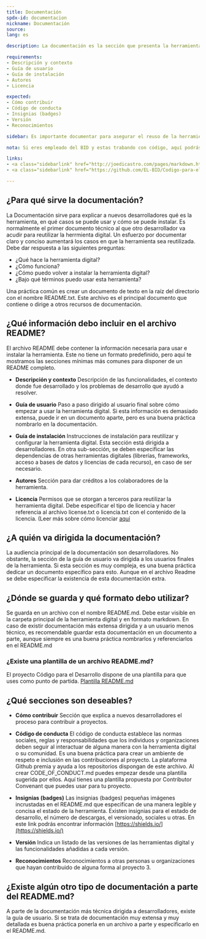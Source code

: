 ```yaml
---
title: Documentación
spdx-id: documentacion
nickname: Documentación
source: 
lang: es

description: La documentación es la sección que presenta la herramienta. Esta se encarga de explicar qué es, cómo se usa y cómo la puedes reutilizar o adaptar. El archivo principal es el README.md, donde debe estar referenciada toda la documentación. Asegúrate de que las herramienta tenga las condiciones necesarias de documentación para aumentar su potencial de reutilización.

requirements:
- Descripción y contexto
- Guía de usuario
- Guía de instalación
- Autores
- Licencia

expected:
- Cómo contribuir
- Código de conducta
- Insignias (badges)
- Versión
- Reconocimientos

sidebar: Es importante documentar para asegurar el reuso de la herramienta en otros contextos.

nota: Si eres empleado del BID y estas trabando con código, aquí podrás encontrar información que te será útil.

links:
- <a class="sidebarlink" href="http://joedicastro.com/pages/markdown.html">Guía Markdown</a>
- <a class="sidebarlink" href="https://github.com/EL-BID/Codigo-para-el-desarrollo/blob/master/README.md">Plantilla Readme</a>

---
```

## ¿Para qué sirve la documentación?
La Documentación sirve para explicar a nuevos desarrolladores qué es la herramienta, en qué casos se puede usar y cómo se puede instalar. Es normalmente el primer documento técnico al que otro desarrollador va acudir para reutilizar la herrmienta digital. Un esfuerzo por documentar claro y conciso aumentará los casos en que la herramienta sea reutilizada.
Debe dar respuesta a las siguientes preguntas:

* ¿Qué hace la herramienta digital?
* ¿Cómo funciona?
* ¿Cómo puedo volver a instalar la herramienta digital?
* ¿Bajo qué términos puedo usar esta herramienta?

Una práctica común es crear un documento de texto en la raíz del directorio con el nombre README.txt. Este archivo es el principal documento que contiene o dirige a otros recursos de documentación. 


## ¿Qué información debo incluir en el archivo README?
El archivo README debe contener la información necesaria para usar e instalar la herramienta. Este no tiene un formato predefinido, pero aquí te mostramos las secciones mínimas más comunes para disponer de un README completo.

* **Descripción y contexto**
Descripción de las funcionalidades, el contexto donde fue desarrollado y los problemas de desarrollo que ayudó a resolver.

*   **Guía de usuario**
Paso a paso dirigido al usuario final sobre cómo empezar a usar la herramienta digital. Si esta información es demasiado extensa, puede ir en un documento aparte, pero es una buena práctica nombrarlo en la documentación.

*	**Guía de instalación**
Instrucciones de instalación para reutilizar y configurar la herramienta digital. Esta sección está dirigida a desarrolladores.
En otra sub-sección, se deben especificar las dependencias de otras herramientas digitales (librerías, frameworks, acceso a bases de datos y licencias de cada recurso), en caso de ser necesario.

*	**Autores**
Sección para dar créditos a los colaboradores de la herramienta.

*	**Licencia**
Permisos que se otorgan a terceros para reutilizar la herramienta digital. Debe especificar el tipo de licencia y hacer referencia al archivo license.txt o licencia.txt con el contenido de la licencia. (Leer más sobre cómo licenciar [aquí](https://el-bid.github.io/guia-de-publicacion/documents/licenciamiento/)




## ¿A quién va dirigida la documentación?
La audiencia principal de la documentación son desarrolladores. No obstante, la sección de la guía de usuario va dirigida a los usuarios finales de la herramienta. Si esta sección es muy compleja, es una buena práctica dedicar un documento específico para esto. Aunque en el archivo Readme se debe especificar la existencia de esta documentación extra.





## ¿Dónde se guarda y qué formato debo utilizar?
Se guarda en un archivo con el nombre README.md. Debe estar visible en la carpeta principal de la herramienta digital y en formato markdown. 
En caso de existir documentación más extensa dirigida y a un usuario menos técnico, es recomendable guardar esta documentación en un documento a parte, aunque siempre es una buena práctica nombrarlos y referenciarlos en el README.md





### ¿Existe una plantilla de un archivo README.md?
El proyecto Código para el Desarrollo dispone de una plantilla para que uses como punto de partida.
[Plantilla README.md](https://github.com/EL-BID/Plantilla-de-repositorio)





## ¿Qué secciones son deseables?

*	**Cómo contribuir**
Sección que explica a nuevos desarrolladores el proceso para contribuir a proyectos. 

*	**Código de conducta**
El código de conducta establece las normas sociales, reglas y responsabilidades que los individuos y organizaciones deben seguir al interactuar de alguna manera con la herramienta digital o su comunidad. Es una buena práctica para crear un ambiente de respeto e inclusión en las contribuciones al proyecto. La plataforma Github premia y ayuda a los repositorios dispongan de este archivo. Al crear CODE_OF_CONDUCT.md puedes empezar desde una plantilla sugerida por ellos. Aquí tienes una plantilla propuesta por Contributor Convenant que puedes usar para tu proyecto.

*	**Insignias (badges)**
Las insignias (badges) pequeñas imágenes incrustadas en el README.md que especifican de una manera legible y concisa el estado de la herramienta.  Existen insignias para el estado de desarrollo, el número de descargas, el versionado, sociales u otras.
En este link podrás encontrar información [https://shields.io/](https://shields.io/)

* **Versión**
Indica un listado de las versiones de las herramientas digital y las funcionalidades añadidas a cada versión.

* **Reconocimientos**
Reconocimientos a otras personas u organizaciones que hayan contribuido de alguna forma al proyecto 3.





## ¿Existe algún otro tipo de documentación a parte del README.md?
A parte de la documentación más técnica dirigida a desarrolladores, existe la guía de usuario. Si se trata de documentación muy extensa y muy detallada es buena práctica ponerla en un archivo a parte y especificarlo en el README.md.
<style>
.ocultar_breadcrumb_ingles{
display:none;
}
</style>  
